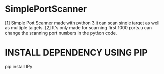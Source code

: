 # SimplePortScanner
[1] Simple Port Scanner made with python 3.it can scan single target as well as multiple targets.
[2] It's only made for scanning first 1000 ports.u can change the scanning port numbers in the python code.


# INSTALL DEPENDENCY USING PIP
 pip install IPy
